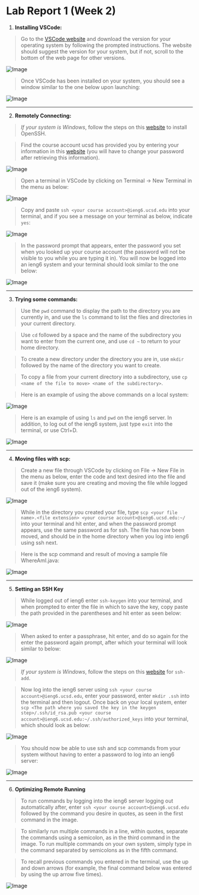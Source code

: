 # Lab Report 1 (Week 2)


1. **Installing VSCode:**

> Go to the [VSCode website](https://code.visualstudio.com/) and download the version for your operating system by following the prompted instructions. The website should suggest the version for your system, but if not, scroll to the bottom of the web page for other versions.

![Image](pic_1.png)

> Once VSCode has been installed on your system, you should see a window similar to the one below upon launching:

![Image](pic_2.png)

---

2. **Remotely Connecting:**

> *If your system is Windows*, follow the steps on this [website](https://docs.microsoft.com/en-us/windows-server/administration/openssh/openssh_install_firstuse) to install OpenSSH.
 
> Find the course account ucsd has provided you by entering your information in this [website](https://sdacs.ucsd.edu/~icc/index.php) (you will have to change your password after retrieving this information).
 
![Image](pic_3.PNG)

> Open a terminal in VSCode by clicking on Terminal -> New Terminal in the menu as below:

![Image](pic_4.PNG)

> Copy and paste `ssh <your course account>@ieng6.ucsd.edu` into your terminal, and if you see a message on your terminal as below, indicate `yes`:

![Image](pic_5.PNG)

> In the password prompt that appears, enter the password you set when you looked up your course account (the password will not be visible to you while you are typing it in). You will now be logged into an ieng6 system and your terminal should look similar to the one below:

![Image](pic_6.PNG)

---

3. **Trying some commands:**

> Use the `pwd` command to display the path to the directory you are currently in, and use the `ls` command to list the files and directories in your current directory. 

> Use `cd` followed by a space and the name of the subdirectory you want to enter from the current one, and use `cd ~` to return to your home directory. 

> To create a new directory under the directory you are in, use `mkdir` followed by the name of the directory you want to create.

> To copy a file from your current directory into a subdirectory, use `cp <name of the file to move> <name of the subdirectory>`.

> Here is an example of using the above commands on a local system:

![Image](pic_7.PNG)

> Here is an example of using `ls` and `pwd` on the ieng6 server. In addition, to log out of the ieng6 system, just type `exit` into the terminal, or use Ctrl+D.

![Image](pic_8.PNG)

---

4. **Moving files with scp:**

> Create a new file through VSCode by clicking on File -> New File in the menu as below, enter the code and text desired into the file and save it (make sure you are creating and moving the file while logged out of the ieng6 system). 

![Image](pic_9.PNG)

> While in the directory you created your file, type `scp <your file name>.<file extension> <your course account>@ieng6.ucsd.edu:~/` into your terminal and hit enter, and when the password prompt appears, use the same password as for ssh. The file has now been moved, and should be in the home directory when you log into ieng6 using ssh next.

> Here is the scp command and result of moving a sample file WhereAmI.java:

![Image](pic_10.PNG)

---

5. **Setting an SSH Key**

> While logged out of ieng6 enter `ssh-keygen` into your terminal, and when prompted to enter the file in which to save the key, copy paste the path provided in the parentheses and hit enter as seen below:

![Image](pic_11.PNG)

> When asked to enter a passphrase, hit enter, and do so again for the enter the password again prompt, after which your terminal will look similar to below:

![Image](pic_12.PNG)

> *If your system is Windows*, follow the steps on this [website](https://docs.microsoft.com/en-us/windows-server/administration/openssh/openssh_keymanagement#user-key-generation) for `ssh-add`.

> Now log into the ieng6 server using `ssh <your course account>@ieng6.ucsd.edu`, enter your password, enter `mkdir .ssh` into the terminal and then logout. Once back on your local system, enter `scp <The path where you saved the key in the keygen step>/.ssh/id_rsa.pub <your course account>@ieng6.ucsd.edu:~/.ssh/authorized_keys` into your terminal, which should look as below:

![Image](pic_13.PNG)

> You should now be able to use ssh and scp commands from your system without having to enter a password to log into an ieng6 server:

![Image](pic_14.PNG)

---

6. **Optimizing Remote Running**

> To run commands by logging into the ieng6 server logging out automatically after, enter `ssh <your course account>@ieng6.ucsd.edu` followed by the command you desire in quotes, as seen in the first command in the image. 

> To similarly run multiple commands in a line, within quotes, separate the commands using a semicolon, as in the third command in the image. To run multiple commands on your own system, simply type in the command separated by semicolons as in the fifth command. 

> To recall previous commands you entered in the terminal, use the up and down arrows (for example, the final command below was entered by using the up arrow five times).

![Image](pic_15.PNG)


